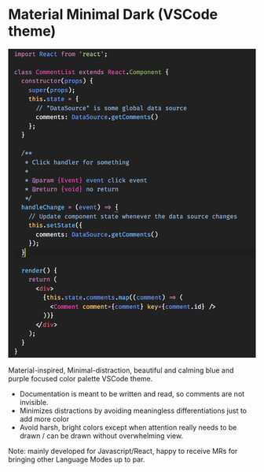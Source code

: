 # Material Minimal Dark (VSCode theme)
![code screenshot demonstrating color theme](https://github.com/mliq/material-minimal-dark/raw/master/demo.png)

Material-inspired, Minimal-distraction, beautiful and calming blue and purple focused color palette VSCode theme.

* Documentation is meant to be written and read, so comments are not invisible.
* Minimizes distractions by avoiding meaningless differentiations just to add more color
* Avoid harsh, bright colors except when attention really needs to be drawn / can be drawn without overwhelming view.

Note: mainly developed for Javascript/React, happy to receive MRs for bringing other Language Modes up to par.

